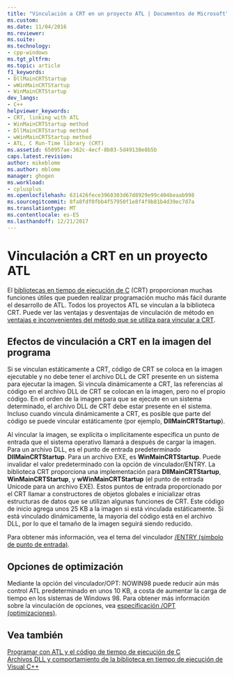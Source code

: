 ```yaml
---
title: "Vinculación a CRT en un proyecto ATL | Documentos de Microsoft"
ms.custom: 
ms.date: 11/04/2016
ms.reviewer: 
ms.suite: 
ms.technology:
- cpp-windows
ms.tgt_pltfrm: 
ms.topic: article
f1_keywords:
- DllMainCRTStartup
- wWinMainCRTStartup
- WinMainCRTStartup
dev_langs:
- C++
helpviewer_keywords:
- CRT, linking with ATL
- WinMainCRTStartup method
- DllMainCRTStartup method
- wWinMainCRTStartup method
- ATL, C Run-Time library (CRT)
ms.assetid: 650957ae-362c-4ecf-8b03-5d49138e8b5b
caps.latest.revision: 
author: mikeblome
ms.author: mblome
manager: ghogen
ms.workload:
- cplusplus
ms.openlocfilehash: 631426fece3960303d67d8929e99c404beaab998
ms.sourcegitcommit: 8fa8fdf0fbb4f57950f1e8f4f9b81b4d39ec7d7a
ms.translationtype: MT
ms.contentlocale: es-ES
ms.lasthandoff: 12/21/2017
---
```

# <a name="linking-to-the-crt-in-your-atl-project"></a>Vinculación a CRT en un proyecto ATL
El [bibliotecas en tiempo de ejecución de C](../c-runtime-library/crt-library-features.md) (CRT) proporcionan muchas funciones útiles que pueden realizar programación mucho más fácil durante el desarrollo de ATL. Todos los proyectos ATL se vinculan a la biblioteca CRT. Puede ver las ventajas y desventajas de vinculación de método en [ventajas e inconvenientes del método que se utiliza para vincular a CRT](../atl/benefits-and-tradeoffs-of-the-method-used-to-link-to-the-crt.md).  
  
## <a name="effects-of-linking-to-the-crt-on-your-program-image"></a>Efectos de vinculación a CRT en la imagen del programa  
 Si se vinculan estáticamente a CRT, código de CRT se coloca en la imagen ejecutable y no debe tener el archivo DLL de CRT presente en un sistema para ejecutar la imagen. Si vincula dinámicamente a CRT, las referencias al código en el archivo DLL de CRT se colocan en la imagen, pero no el propio código. En el orden de la imagen para que se ejecute en un sistema determinado, el archivo DLL de CRT debe estar presente en el sistema. Incluso cuando vincula dinámicamente a CRT, es posible que parte del código se puede vincular estáticamente (por ejemplo, **DllMainCRTStartup**).  
  
 Al vincular la imagen, se explícita o implícitamente especifica un punto de entrada que el sistema operativo llamará a después de cargar la imagen. Para un archivo DLL, es el punto de entrada predeterminado **DllMainCRTStartup**. Para un archivo EXE, es **WinMainCRTStartup**. Puede invalidar el valor predeterminado con la opción de vinculador/ENTRY. La biblioteca CRT proporciona una implementación para **DllMainCRTStartup**, **WinMainCRTStartup**, y **wWinMainCRTStartup** (el punto de entrada Unicode para un archivo EXE). Estos puntos de entrada proporcionado por el CRT llamar a constructores de objetos globales e inicializar otras estructuras de datos que se utilizan algunas funciones de CRT. Este código de inicio agrega unos 25 KB a la imagen si está vinculada estáticamente. Si está vinculado dinámicamente, la mayoría del código está en el archivo DLL, por lo que el tamaño de la imagen seguirá siendo reducido.  
  
 Para obtener más información, vea el tema del vinculador [/ENTRY (símbolo de punto de entrada)](../build/reference/entry-entry-point-symbol.md).  
  
## <a name="optimization-options"></a>Opciones de optimización  
 Mediante la opción del vinculador/OPT: NOWIN98 puede reducir aún más control ATL predeterminado en unos 10 KB, a costa de aumentar la carga de tiempo en los sistemas de Windows 98. Para obtener más información sobre la vinculación de opciones, vea [especificación /OPT (optimizaciones)](../build/reference/opt-optimizations.md).  
  
## <a name="see-also"></a>Vea también  
 [Programar con ATL y el código de tiempo de ejecución de C](../atl/programming-with-atl-and-c-run-time-code.md)   
 [Archivos DLL y comportamiento de la biblioteca en tiempo de ejecución de Visual C++](../build/run-time-library-behavior.md)


